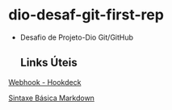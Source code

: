 # dio-desaf-git-first-rep
 * Desafio de Projeto-Dio Git/GitHub

   ## Links Úteis ##

[Webhook - Hookdeck](https://hookdeck.com/)


[Sintaxe Básica Markdown](https://www.markdownguide.org/basic-syntax/)
